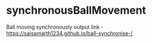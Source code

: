 # synchronousBallMovement
Ball moving synchronously
output link - https://saisamarth1234.github.io/ball-synchronise-/
